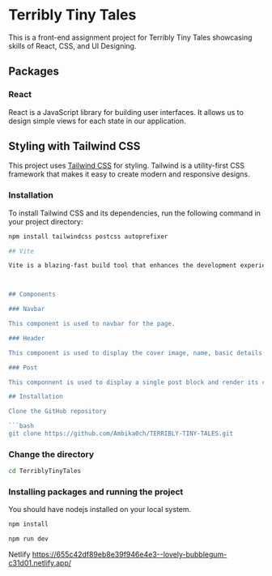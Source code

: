 
# Terribly Tiny Tales 

This is a front-end assignment project for Terribly Tiny Tales showcasing skills of React, CSS, and UI Designing.


## Packages  

### React

React is a JavaScript library for building user interfaces. It allows us to design simple views for each state in our application.

## Styling with Tailwind CSS

This project uses [Tailwind CSS](https://tailwindcss.com/) for styling. Tailwind is a utility-first CSS framework that makes it easy to create modern and responsive designs.

### Installation

To install Tailwind CSS and its dependencies, run the following command in your project directory:

```bash
npm install tailwindcss postcss autoprefixer

## Vite

Vite is a blazing-fast build tool that enhances the development experience for modern web projects. Install Vite globally, create a new project with `create-vite`, and start the development server with hot module replacement using `npm run dev`. Customize your project's configuration in `vite.config.js` and build for production with `npm run build`. For more details, refer to the [Vite Documentation](https://vitejs.dev/).



## Components

### Navbar

This component is used to navbar for the page.

### Header

This component is used to display the cover image, name, basic details like likes, followers and following.

### Post

This componnent is used to display a single post block and render its content and its stats.

## Installation

Clone the GitHub repository

```bash
git clone https://github.com/Ambika0ch/TERRIBLY-TINY-TALES.git
```

### Change the directory

```bash
cd TerriblyTinyTales
```

### Installing packages and running the project
You should have nodejs installed on your local system.

```bash
npm install
```
```bash
npm run dev
```

Netlify 
https://655c42df89eb8e39f946e4e3--lovely-bubblegum-c31d01.netlify.app/







